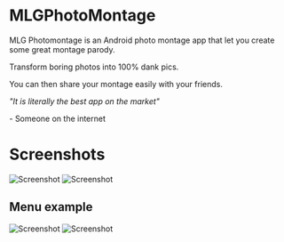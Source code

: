 # MLGPhotoMontage

MLG Photomontage is an Android photo montage app that let you create some great montage parody.

Transform boring photos into 100% dank pics.


You can then share your montage easily with your friends.


*"It is literally the best app on the market"*

\- Someone on the internet

# Screenshots
![Screenshot](http://i.imgur.com/V8SIY8S.png)
![Screenshot](http://i.imgur.com/tRCo0gS.png)

## Menu example
![Screenshot](http://i.imgur.com/GF7BrZ5.png)
![Screenshot](http://i.imgur.com/KB9IFoR.png)
